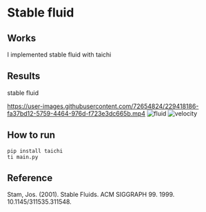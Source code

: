 # Stable fluid
## Works
I implemented stable fluid with taichi
## Results
stable fluid

https://user-images.githubusercontent.com/72654824/229418186-fa37bd12-5759-4464-976d-f723e3dc665b.mp4
![fluid](https://jinjinhe2001.github.io/images/fluid/fluid.png)
![velocity](https://jinjinhe2001.github.io/images/fluid/velocity.png)

## How to run
```
pip install taichi
ti main.py
```
## Reference
Stam, Jos. (2001). Stable Fluids. ACM SIGGRAPH 99. 1999. 10.1145/311535.311548. 

